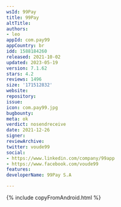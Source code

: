 ```yaml
---
wsId: 99Pay
title: 99Pay
altTitle: 
authors:
- leo
appId: com.pay99
appCountry: br
idd: 1588184260
released: 2021-10-02
updated: 2023-05-19
version: 7.1.62
stars: 4.2
reviews: 1496
size: '171512832'
website: 
repository: 
issue: 
icon: com.pay99.jpg
bugbounty: 
meta: ok
verdict: nosendreceive
date: 2021-12-26
signer: 
reviewArchive: 
twitter: voude99
social:
- https://www.linkedin.com/company/99app
- https://www.facebook.com/voude99
features: 
developerName: 99Pay S.A

---
```


{% include copyFromAndroid.html %}